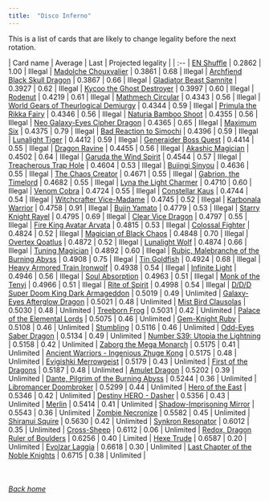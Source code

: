 ```yaml
---
title:  "Disco Inferno"
---
```


This is a list of cards that are likely to change legality before the next rotation.

| Card name | Average | Last | Projected legality |
| :-- |
[EN Shuffle](https://db.ygoprodeck.com/card/?search=EN%20Shuffle) | 0.2862 | 1.00 | Illegal |
[Madolche Chouxvalier](https://db.ygoprodeck.com/card/?search=Madolche%20Chouxvalier) | 0.3861 | 0.68 | Illegal |
[Archfiend Black Skull Dragon](https://db.ygoprodeck.com/card/?search=Archfiend%20Black%20Skull%20Dragon) | 0.3867 | 0.66 | Illegal |
[Gladiator Beast Samnite](https://db.ygoprodeck.com/card/?search=Gladiator%20Beast%20Samnite) | 0.3927 | 0.62 | Illegal |
[Kycoo the Ghost Destroyer](https://db.ygoprodeck.com/card/?search=Kycoo%20the%20Ghost%20Destroyer) | 0.3997 | 0.60 | Illegal |
[Rodenut](https://db.ygoprodeck.com/card/?search=Rodenut) | 0.4219 | 0.61 | Illegal |
[Mathmech Circular](https://db.ygoprodeck.com/card/?search=Mathmech%20Circular) | 0.4343 | 0.56 | Illegal |
[World Gears of Theurlogical Demiurgy](https://db.ygoprodeck.com/card/?search=World%20Gears%20of%20Theurlogical%20Demiurgy) | 0.4344 | 0.59 | Illegal |
[Primula the Rikka Fairy](https://db.ygoprodeck.com/card/?search=Primula%20the%20Rikka%20Fairy) | 0.4346 | 0.56 | Illegal |
[Naturia Bamboo Shoot](https://db.ygoprodeck.com/card/?search=Naturia%20Bamboo%20Shoot) | 0.4355 | 0.56 | Illegal |
[Neo Galaxy-Eyes Cipher Dragon](https://db.ygoprodeck.com/card/?search=Neo%20Galaxy-Eyes%20Cipher%20Dragon) | 0.4365 | 0.65 | Illegal |
[Maximum Six](https://db.ygoprodeck.com/card/?search=Maximum%20Six) | 0.4375 | 0.79 | Illegal |
[Bad Reaction to Simochi](https://db.ygoprodeck.com/card/?search=Bad%20Reaction%20to%20Simochi) | 0.4396 | 0.59 | Illegal |
[Lunalight Tiger](https://db.ygoprodeck.com/card/?search=Lunalight%20Tiger) | 0.4412 | 0.59 | Illegal |
[Generaider Boss Quest](https://db.ygoprodeck.com/card/?search=Generaider%20Boss%20Quest) | 0.4414 | 0.55 | Illegal |
[Dragon Ravine](https://db.ygoprodeck.com/card/?search=Dragon%20Ravine) | 0.4455 | 0.56 | Illegal |
[Akashic Magician](https://db.ygoprodeck.com/card/?search=Akashic%20Magician) | 0.4502 | 0.64 | Illegal |
[Garuda the Wind Spirit](https://db.ygoprodeck.com/card/?search=Garuda%20the%20Wind%20Spirit) | 0.4544 | 0.57 | Illegal |
[Treacherous Trap Hole](https://db.ygoprodeck.com/card/?search=Treacherous%20Trap%20Hole) | 0.4604 | 0.53 | Illegal |
[Bujingi Sinyou](https://db.ygoprodeck.com/card/?search=Bujingi%20Sinyou) | 0.4636 | 0.55 | Illegal |
[The Chaos Creator](https://db.ygoprodeck.com/card/?search=The%20Chaos%20Creator) | 0.4671 | 0.55 | Illegal |
[Gabrion, the Timelord](https://db.ygoprodeck.com/card/?search=Gabrion,%20the%20Timelord) | 0.4682 | 0.55 | Illegal |
[Lyna the Light Charmer](https://db.ygoprodeck.com/card/?search=Lyna%20the%20Light%20Charmer) | 0.4710 | 0.60 | Illegal |
[Venom Cobra](https://db.ygoprodeck.com/card/?search=Venom%20Cobra) | 0.4724 | 0.55 | Illegal |
[Constellar Kaus](https://db.ygoprodeck.com/card/?search=Constellar%20Kaus) | 0.4744 | 0.54 | Illegal |
[Witchcrafter Vice-Madame](https://db.ygoprodeck.com/card/?search=Witchcrafter%20Vice-Madame) | 0.4745 | 0.52 | Illegal |
[Karbonala Warrior](https://db.ygoprodeck.com/card/?search=Karbonala%20Warrior) | 0.4758 | 0.91 | Illegal |
[Bujin Yamato](https://db.ygoprodeck.com/card/?search=Bujin%20Yamato) | 0.4779 | 0.53 | Illegal |
[Starry Knight Rayel](https://db.ygoprodeck.com/card/?search=Starry%20Knight%20Rayel) | 0.4795 | 0.69 | Illegal |
[Clear Vice Dragon](https://db.ygoprodeck.com/card/?search=Clear%20Vice%20Dragon) | 0.4797 | 0.55 | Illegal |
[Fire King Avatar Arvata](https://db.ygoprodeck.com/card/?search=Fire%20King%20Avatar%20Arvata) | 0.4815 | 0.53 | Illegal |
[Colossal Fighter](https://db.ygoprodeck.com/card/?search=Colossal%20Fighter) | 0.4824 | 0.52 | Illegal |
[Magician of Black Chaos](https://db.ygoprodeck.com/card/?search=Magician%20of%20Black%20Chaos) | 0.4848 | 0.70 | Illegal |
[Overtex Qoatlus](https://db.ygoprodeck.com/card/?search=Overtex%20Qoatlus) | 0.4872 | 0.52 | Illegal |
[Lunalight Wolf](https://db.ygoprodeck.com/card/?search=Lunalight%20Wolf) | 0.4874 | 0.66 | Illegal |
[Tuning Magician](https://db.ygoprodeck.com/card/?search=Tuning%20Magician) | 0.4892 | 0.60 | Illegal |
[Rubic, Malebranche of the Burning Abyss](https://db.ygoprodeck.com/card/?search=Rubic,%20Malebranche%20of%20the%20Burning%20Abyss) | 0.4908 | 0.75 | Illegal |
[Tin Goldfish](https://db.ygoprodeck.com/card/?search=Tin%20Goldfish) | 0.4924 | 0.68 | Illegal |
[Heavy Armored Train Ironwolf](https://db.ygoprodeck.com/card/?search=Heavy%20Armored%20Train%20Ironwolf) | 0.4938 | 0.54 | Illegal |
[Infinite Light](https://db.ygoprodeck.com/card/?search=Infinite%20Light) | 0.4946 | 0.56 | Illegal |
[Soul Absorption](https://db.ygoprodeck.com/card/?search=Soul%20Absorption) | 0.4963 | 0.51 | Illegal |
[Monk of the Tenyi](https://db.ygoprodeck.com/card/?search=Monk%20of%20the%20Tenyi) | 0.4966 | 0.51 | Illegal |
[Rite of Spirit](https://db.ygoprodeck.com/card/?search=Rite%20of%20Spirit) | 0.4998 | 0.54 | Illegal |
[D/D/D Super Doom King Dark Armageddon](https://db.ygoprodeck.com/card/?search=D/D/D%20Super%20Doom%20King%20Dark%20Armageddon) | 0.5019 | 0.49 | Unlimited |
[Galaxy-Eyes Afterglow Dragon](https://db.ygoprodeck.com/card/?search=Galaxy-Eyes%20Afterglow%20Dragon) | 0.5021 | 0.48 | Unlimited |
[Mist Bird Clausolas](https://db.ygoprodeck.com/card/?search=Mist%20Bird%20Clausolas) | 0.5030 | 0.48 | Unlimited |
[Treeborn Frog](https://db.ygoprodeck.com/card/?search=Treeborn%20Frog) | 0.5031 | 0.42 | Unlimited |
[Palace of the Elemental Lords](https://db.ygoprodeck.com/card/?search=Palace%20of%20the%20Elemental%20Lords) | 0.5075 | 0.46 | Unlimited |
[Gem-Knight Ruby](https://db.ygoprodeck.com/card/?search=Gem-Knight%20Ruby) | 0.5108 | 0.46 | Unlimited |
[Stumbling](https://db.ygoprodeck.com/card/?search=Stumbling) | 0.5116 | 0.46 | Unlimited |
[Odd-Eyes Saber Dragon](https://db.ygoprodeck.com/card/?search=Odd-Eyes%20Saber%20Dragon) | 0.5134 | 0.49 | Unlimited |
[Number S39: Utopia the Lightning](https://db.ygoprodeck.com/card/?search=Number%20S39:%20Utopia%20the%20Lightning) | 0.5158 | 0.42 | Unlimited |
[Zaborg the Mega Monarch](https://db.ygoprodeck.com/card/?search=Zaborg%20the%20Mega%20Monarch) | 0.5175 | 0.41 | Unlimited |
[Ancient Warriors - Ingenious Zhuge Kong](https://db.ygoprodeck.com/card/?search=Ancient%20Warriors%20-%20Ingenious%20Zhuge%20Kong) | 0.5175 | 0.48 | Unlimited |
[Evigishki Merrowgeist](https://db.ygoprodeck.com/card/?search=Evigishki%20Merrowgeist) | 0.5179 | 0.43 | Unlimited |
[First of the Dragons](https://db.ygoprodeck.com/card/?search=First%20of%20the%20Dragons) | 0.5187 | 0.48 | Unlimited |
[Amulet Dragon](https://db.ygoprodeck.com/card/?search=Amulet%20Dragon) | 0.5202 | 0.39 | Unlimited |
[Dante, Pilgrim of the Burning Abyss](https://db.ygoprodeck.com/card/?search=Dante,%20Pilgrim%20of%20the%20Burning%20Abyss) | 0.5244 | 0.36 | Unlimited |
[Libromancer Doombroker](https://db.ygoprodeck.com/card/?search=Libromancer%20Doombroker) | 0.5299 | 0.44 | Unlimited |
[Hero of the East](https://db.ygoprodeck.com/card/?search=Hero%20of%20the%20East) | 0.5346 | 0.42 | Unlimited |
[Destiny HERO - Dasher](https://db.ygoprodeck.com/card/?search=Destiny%20HERO%20-%20Dasher) | 0.5356 | 0.43 | Unlimited |
[Merlin](https://db.ygoprodeck.com/card/?search=Merlin) | 0.5414 | 0.41 | Unlimited |
[Shadow-Imprisoning Mirror](https://db.ygoprodeck.com/card/?search=Shadow-Imprisoning%20Mirror) | 0.5543 | 0.36 | Unlimited |
[Zombie Necronize](https://db.ygoprodeck.com/card/?search=Zombie%20Necronize) | 0.5582 | 0.45 | Unlimited |
[Shiranui Squire](https://db.ygoprodeck.com/card/?search=Shiranui%20Squire) | 0.5630 | 0.42 | Unlimited |
[Synkron Resonator](https://db.ygoprodeck.com/card/?search=Synkron%20Resonator) | 0.6012 | 0.35 | Unlimited |
[Cross-Sheep](https://db.ygoprodeck.com/card/?search=Cross-Sheep) | 0.6112 | 0.06 | Unlimited |
[Redox, Dragon Ruler of Boulders](https://db.ygoprodeck.com/card/?search=Redox,%20Dragon%20Ruler%20of%20Boulders) | 0.6256 | 0.40 | Limited |
[Hexe Trude](https://db.ygoprodeck.com/card/?search=Hexe%20Trude) | 0.6587 | 0.20 | Unlimited |
[Evolzar Laggia](https://db.ygoprodeck.com/card/?search=Evolzar%20Laggia) | 0.6618 | 0.30 | Unlimited |
[Last Chapter of the Noble Knights](https://db.ygoprodeck.com/card/?search=Last%20Chapter%20of%20the%20Noble%20Knights) | 0.6715 | 0.38 | Unlimited |

<br>

###### [Back home](index)